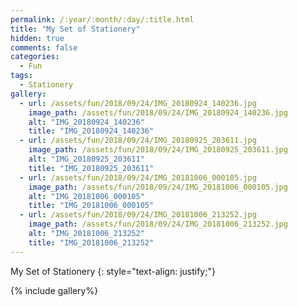 ```yaml
---
permalink: /:year/:month/:day/:title.html
title: "My Set of Stationery"
hidden: true
comments: false
categories:
  - Fun
tags:
  - Stationery
gallery:
  - url: /assets/fun/2018/09/24/IMG_20180924_140236.jpg
    image_path: /assets/fun/2018/09/24/IMG_20180924_140236.jpg
    alt: "IMG_20180924_140236"
    title: "IMG_20180924_140236"  
  - url: /assets/fun/2018/09/24/IMG_20180925_203611.jpg
    image_path: /assets/fun/2018/09/24/IMG_20180925_203611.jpg
    alt: "IMG_20180925_203611"
    title: "IMG_20180925_203611"  
  - url: /assets/fun/2018/09/24/IMG_20181006_000105.jpg
    image_path: /assets/fun/2018/09/24/IMG_20181006_000105.jpg
    alt: "IMG_20181006_000105"
    title: "IMG_20181006_000105"  
  - url: /assets/fun/2018/09/24/IMG_20181006_213252.jpg
    image_path: /assets/fun/2018/09/24/IMG_20181006_213252.jpg
    alt: "IMG_20181006_213252"
    title: "IMG_20181006_213252"  
---
```


My Set of Stationery
{: style="text-align: justify;"}
<br>

{% include gallery%}